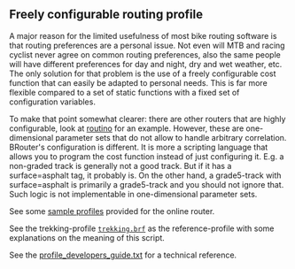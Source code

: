 ## Freely configurable routing profile

A major reason for the limited usefulness of most bike routing software is that
routing preferences are a personal issue. Not even will MTB and racing cyclist
never agree on common routing preferences, also the same people will have
different preferences for day and night, dry and wet weather, etc. The only
solution for that problem is the use of a freely configurable cost function that
can easily be adapted to personal needs. This is far more flexible compared to a
set of static functions with a fixed set of configuration variables.

To make that point somewhat clearer: there are other routers that are highly
configurable, look at [routino](http://www.routino.org/uk/router.html) for an
example. However, these are one-dimensional parameter sets that do not allow to
handle arbitrary correlation. BRouter's configuration is different. It is more a
scripting language that allows you to program the cost function instead of just
configuring it. E.g. a non-graded track is generally not a good track. But if it
has a surface=asphalt tag, it probably is. On the other hand, a grade5-track
with surface=asphalt is primarily a grade5-track and you should not ignore that.
Such logic is not implementable in one-dimensional parameter sets.

See some [sample profiles](profiles2) provided for the online router.

See the trekking-profile [`trekking.brf`](profiles2/trekking.brf) as the
reference-profile with some explanations on the meaning of this script.

See the [profile_developers_guide.txt](profile_developers_guide.txt) for a
technical reference.
